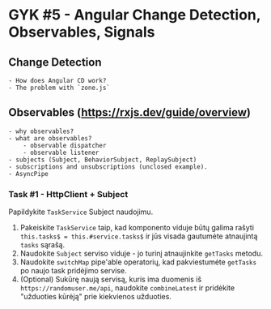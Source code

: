 # GYK #5 - Angular Change Detection, Observables, Signals

## Change Detection

    - How does Angular CD work?
    - The problem with `zone.js`

## Observables (https://rxjs.dev/guide/overview)

    - why observables?
    - what are observables?
        - observable dispatcher
        - observable listener
    - subjects (Subject, BehaviorSubject, ReplaySubject)
    - subscriptions and unsubscriptions (unclosed example).
    - AsyncPipe

### Task #1 - HttpClient + Subject

Papildykite `TaskService` Subject naudojimu.

1. Pakeiskite `TaskService` taip, kad komponento viduje būtų galima rašyti `this.tasks$ = this.#service.tasks$` ir jūs visada gautumėte atnaujintą `tasks` sąrašą.
2. Naudokite `Subject` serviso viduje - jo turinį atnaujinkite `getTasks` metodu.
3. Naudokite `switchMap` pipe'able operatorių, kad pakviestumėte `getTasks` po naujo task pridėjimo servise.
4. (Optional) Sukūrę naują servisą, kuris ima duomenis iš `https://randomuser.me/api`, naudokite `combineLatest` ir pridėkite "užduoties kūrėją" prie kiekvienos užduoties.

